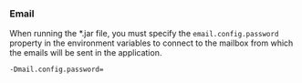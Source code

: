 ### **Email**
When running the *.jar file, you must specify the `email.config.password` property in the environment variables to connect to the mailbox from which the emails will be sent in the application.
```sh
-Dmail.config.password=
```
